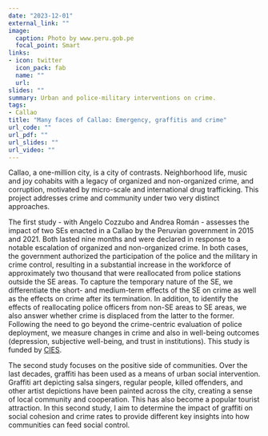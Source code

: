 ```yaml
---
date: "2023-12-01"
external_link: ""
image:
  caption: Photo by www.peru.gob.pe
  focal_point: Smart
links:
- icon: twitter
  icon_pack: fab
  name: ""
  url: 
slides: ""
summary: Urban and police-military interventions on crime.
tags:
- Callao
title: "Many faces of Callao: Emergency, graffitis and crime"
url_code: ""
url_pdf: ""
url_slides: ""
url_video: ""
---
```


Callao, a one-million city, is a city of contrasts. Neighborhood life, music and joy cohabits with a legacy of organized and non-organized crime, and corruption, motivated by micro-scale and international drug trafficking. This project addresses crime and community under two very distinct approaches.

The first study - with Angelo Cozzubo and Andrea Román - assesses the impact of two SEs enacted in a Callao by the Peruvian government in 2015 and 2021. Both lasted nine months and were declared in response to a notable escalation of organized and non-organized crime. In both cases, the government authorized the participation of the police and the military in crime control, resulting in a substantial increase in the workforce of approximately two thousand that were reallocated from police stations outside the SE areas. To capture the temporary nature of the SE, we differentiate the short- and medium-term effects of the SE on crime as well as the effects on crime after its termination. In addition, to identify the effects of reallocating police officers from non-SE areas to SE areas, we also answer whether crime is displaced from the latter to the former. Following the need to go beyond the crime-centric evaluation of police deployment, we measure changes in crime and also in well-being outcomes (depression, subjective well-being, and trust in institutions). This study is funded by [CIES](https://cies.org.pe/convocatoria/xxviii-concurso-anual-de-investigacion-cies-2023/).

The second study focuses on the positive side of communities. Over the last decades, graffiti has been used as a means of urban social intervention. Graffiti art depicting salsa singers, regular people, killed offenders, and other artist depictions have been painted across the city, creating a sense of local community and cooperation. This has also become a popular tourist attraction. In this second study, I aim to determine the impact of graffiti on social cohesion and crime rates to provide different key insights into how communities can feed social control.